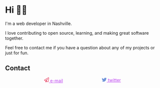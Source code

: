 # Hi 👨‍💻

I'm a web developer in Nashville. 

I love contributing to open source, learning, and making great software together.

Feel free to contact me if you have a question about any of my projects or just for fun.

## Contact

<div class="contact" style="display: flex; justify-content: space-evenly;">
    <a href="mailto:jaredbeachdesign@gmail.com" style="color: #BC42F0;">
        <img src="./mail.png">
        e-mail
    </a>
    <a href="https://twitter.com/realjaredbeach" style="color: #BC42F0;">
        <img src="./twitter.png">
        twitter
    </a>
</div>